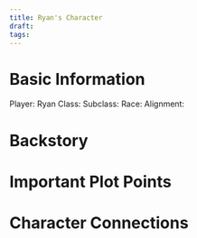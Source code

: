 ```yaml
---
title: Ryan's Character
draft: 
tags:
---
```

# Basic Information

Player: Ryan
Class: 
Subclass: 
Race: 
Alignment: 

# Backstory 


# Important Plot Points


# Character Connections 